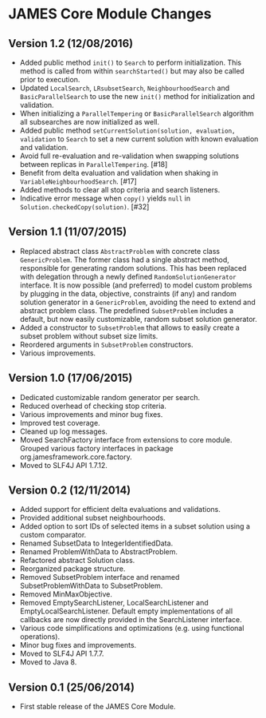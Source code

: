 JAMES Core Module Changes
=========================

Version 1.2 (12/08/2016)
------------------------

 - Added public method `init()` to `Search` to perform initialization. This method is called from within `searchStarted()` but may also be called prior to execution.
 - Updated `LocalSearch`, `LRsubsetSearch`, `NeighbourhoodSearch` and `BasicParallelSearch` to use the new `init()` method for initialization and validation.
 - When initializing a `ParallelTempering` or `BasicParallelSearch` algorithm all subsearches are now initialized as well.
 - Added public method `setCurrentSolution(solution, evaluation, validation` to `Search` to set a new current solution with known evaluation and validation.
 - Avoid full re-evaluation and re-validation when swapping solutions between replicas in `ParallelTempering`. [#18]
 - Benefit from delta evaluation and validation when shaking in `VariableNeighbourhoodSearch`. [#17]
 - Added methods to clear all stop criteria and search listeners.
 - Indicative error message when `copy()` yields `null` in `Solution.checkedCopy(solution)`. [#32]

Version 1.1 (11/07/2015)
------------------------

 - Replaced abstract class `AbstractProblem` with concrete class `GenericProblem`.
   The former class had a single abstract method, responsible for generating random
   solutions. This has been replaced with delegation through a newly defined
   `RandomSolutionGenerator` interface. It is now possible (and preferred) to
   model custom problems by plugging in the data, objective, constraints (if any)
   and random solution generator in a `GenericProblem`, avoiding the need to extend
   and abstract problem class. The predefined `SubsetProblem` includes a default,
   but now easily customizable, random subset solution generator.
 - Added a constructor to `SubsetProblem` that allows to easily create a subset
   problem without subset size limits.
 - Reordered arguments in `SubsetProblem` constructors.
 - Various improvements.

Version 1.0 (17/06/2015)
------------------------

 - Dedicated customizable random generator per search.
 - Reduced overhead of checking stop criteria.
 - Various improvements and minor bug fixes.
 - Improved test coverage.
 - Cleaned up log messages.
 - Moved SearchFactory interface from extensions to core module. Grouped various
   factory interfaces in package org.jamesframework.core.factory.
 - Moved to SLF4J API 1.7.12.

Version 0.2 (12/11/2014)
------------------------

 - Added support for efficient delta evaluations and validations.
 - Provided additional subset neighbourhoods.
 - Added option to sort IDs of selected items in a subset solution using a
   custom comparator.
 - Renamed SubsetData to IntegerIdentifiedData.
 - Renamed ProblemWithData to AbstractProblem.
 - Refactored abstract Solution class.
 - Reorganized package structure.
 - Removed SubsetProblem interface and renamed SubsetProblemWithData to SubsetProblem.
 - Removed MinMaxObjective.
 - Removed EmptySearchListener, LocalSearchListener and EmptyLocalSearchListener.
   Default empty implementations of all callbacks are now directly provided in the
   SearchListener interface.
 - Various code simplifications and optimizations (e.g. using functional operations).
 - Minor bug fixes and improvements.
 - Moved to SLF4J API 1.7.7.
 - Moved to Java 8.


Version 0.1 (25/06/2014)
------------------------

 - First stable release of the JAMES Core Module.
